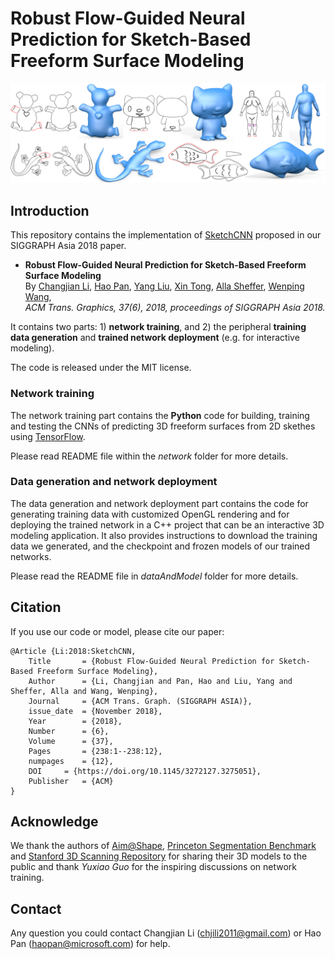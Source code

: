 # Robust Flow-Guided Neural Prediction for Sketch-Based Freeform Surface Modeling
![](docs/teaser.png)

## Introduction
This repository contains the implementation of [SketchCNN](http://haopan.github.io/sketchCNN.html) proposed in our SIGGRAPH Asia 2018 paper.
* **Robust Flow-Guided Neural Prediction for Sketch-Based Freeform Surface Modeling**<br/>
By [Changjian Li](https://enigma-li.github.io/), [Hao Pan](http://haopan.github.io/), [Yang Liu](https://xueyuhanlang.github.io/), [Xin Tong](https://www.microsoft.com/en-us/research/people/xtong/), [Alla Sheffer](https://www.cs.ubc.ca/~sheffa/), [Wenping Wang](http://i.cs.hku.hk/~wenping/),<br/>
*ACM Trans. Graphics, 37(6), 2018, proceedings of SIGGRAPH Asia 2018.*

It contains two parts: 1) **network training**, and 2) the peripheral **training data generation** and **trained network deployment** (e.g. for interactive modeling). 

The code is released under the MIT license.

### Network training
The network training part contains the **Python** code for building, training and testing the CNNs of predicting 3D freeform surfaces from 2D skethes using [TensorFlow](https://www.tensorflow.org/). 

Please read README file within the *network* folder for more details.

### Data generation and network deployment
The data generation and network deployment part contains the code for generating training data with customized OpenGL rendering and for deploying the trained network in a C++ project that can be an interactive 3D modeling application. It also provides instructions to download the training data we generated, and the checkpoint and frozen models of our trained networks. 

Please read the README file in *dataAndModel* folder for more details.


## Citation
If you use our code or model, please cite our paper:

	@Article {Li:2018:SketchCNN, 
		Title 		= {Robust Flow-Guided Neural Prediction for Sketch-Based Freeform Surface Modeling}, 
		Author 		= {Li, Changjian and Pan, Hao and Liu, Yang and Sheffer, Alla and Wang, Wenping}, 
		Journal 	= {ACM Trans. Graph. (SIGGRAPH ASIA)}, 
		issue_date 	= {November 2018},
		Year 		= {2018}, 
		Number 		= {6}, 
		Volume 		= {37},
		Pages		= {238:1--238:12},
		numpages 	= {12},
		DOI		= {https://doi.org/10.1145/3272127.3275051},
		Publisher 	= {ACM} 
	} 

## Acknowledge
We thank the authors of [Aim@Shape](http://visionair.ge.imati.cnr.it/ontologies/shapes/), [Princeton Segmentation Benchmark](https://gfx.cs.princeton.edu/pubs/Chen_2009_ABF/index.php) and [Stanford 3D Scanning Repository](http://graphics.stanford.edu/data/3Dscanrep/) for sharing their 3D models to the public and thank *Yuxiao Guo* for the inspiring discussions on network training.

## Contact
Any question you could contact Changjian Li (chjili2011@gmail.com) or Hao Pan (haopan@microsoft.com) for help.

